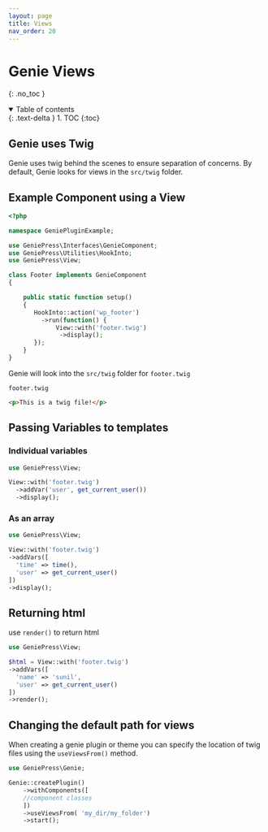 ```yaml
---
layout: page 
title: Views
nav_order: 20
---
```


# Genie Views
{: .no_toc }
<details open markdown="block">
  <summary>
    Table of contents
  </summary>
  {: .text-delta }
1. TOC
{:toc}
</details>

## Genie uses Twig

Genie uses twig behind the scenes to ensure separation of concerns. By default,
Genie looks for views in the `src/twig` folder.

## Example Component using a View

```php
<?php

namespace GeniePluginExample;

use GeniePress\Interfaces\GenieComponent;
use GeniePress\Utilities\HookInto;
use GeniePress\View;

class Footer implements GenieComponent
{

    public static function setup()
    {
       HookInto::action('wp_footer')
         ->run(function() {
             View::with('footer.twig')
              ->display();
       });
    }
}
```

Genie will look into the `src/twig` folder for `footer.twig`

`footer.twig`

```html
<p>This is a twig file!</p>
```

## Passing Variables to templates

### Individual variables

```php
use GeniePress\View;

View::with('footer.twig')
  ->addVar('user', get_current_user())
  ->display();
```

### As an array

```php
use GeniePress\View;

View::with('footer.twig')
->addVars([
  'time' => time(),
  'user' => get_current_user()
])
->display();
```

## Returning html

use `render()` to return html

```php
use GeniePress\View;

$html = View::with('footer.twig')
->addVars([
  'name' => 'sunil',
  'user' => get_current_user()
])
->render();
```

## Changing the default path for views

When creating a genie plugin or theme you can specify the location of twig files
using the `useViewsFrom()` method.

```php
use GeniePress\Genie;

Genie::createPlugin()
    ->withComponents([
    //component classes
    ])
    ->useViewsFrom( 'my_dir/my_folder')
    ->start();
```
